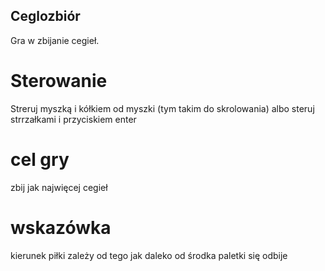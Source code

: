 ## Ceglozbiór
Gra w zbijanie cegieł.
# Sterowanie
Streruj myszką i kółkiem od myszki (tym takim do skrolowania)
albo steruj strrzałkami i przyciskiem enter
# cel gry
zbij jak najwięcej cegieł
# wskazówka
kierunek piłki zależy od tego jak daleko od środka paletki się odbije
